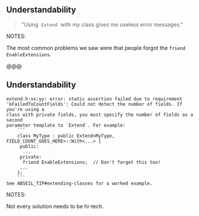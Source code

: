 ## Understandability

> "Using &nbsp;`Extend`&nbsp; with my class gives me useless error messages."
<!-- .element class="blockquote2" -->

NOTES:

The most common problems we saw were that people forgot the `friend EnableExtensions`.

@@@

## Understandability

```txt[|2-3|6-12|14]
extend.h:xx:yy: error: static assertion failed due to requirement
'kFailedToCountFields': Could not detect the number of fields. If you're using a
class with private fields, you must specify the number of fields as a second
parameter template to `Extend`. For example:
    ```
    class MyType : public Extend<MyType, FIELD_COUNT_GOES_HERE>::With<...> {
     public:
      ...
     private:
      friend EnableExtensions;  // Don't forget this too!
     ...
    };
    ```
See ABSEIL_TIP#extending-classes for a worked example.
```
<!-- .element style="font-size:12pt;" -->

NOTES:

Not every solution needs to be hi-tech.
